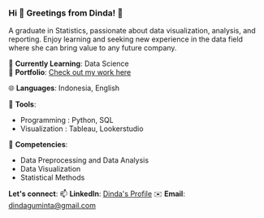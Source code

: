 ### Hi 👋 Greetings from Dinda! 🌟

A graduate in Statistics, passionate about data visualization, analysis, and reporting. Enjoy learning and seeking new experience in the data field where she can bring value to any future company.

🌱 **Currently Learning**: Data Science  
🔗 **Portfolio**: [Check out my work here](https://github.com/Dindagaluhg/Data-Portfolio-by-Dinda)  

🌐 **Languages**: Indonesia, English

🔧 **Tools**:
- Programming : Python, SQL
- Visualization : Tableau, Lookerstudio

💼 **Competencies**:
- Data Preprocessing and Data Analysis
- Data Visualization
- Statistical Methods

**Let's connect**:
📫 **LinkedIn**: [Dinda's Profile](http://www.linkedin.com/in/dinda-galuh-guminta)
✉️ **Email**: dindaguminta@gmail.com
